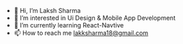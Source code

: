 - 👋 Hi, I’m Laksh Sharma
- 👀 I’m interested in Ui Design & Mobile App Development
- 🌱 I’m currently learning React-Navtive
- 📫 How to reach me lakksharma18@gmail.com

<!---
lakksharma/lakksharma is a ✨ special ✨ repository because its `README.md` (this file) appears on your GitHub profile.
You can click the Preview link to take a look at your changes.
--->
